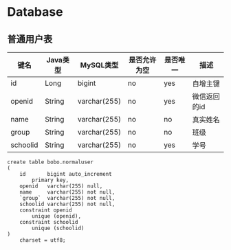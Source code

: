 # Database

## 普通用户表

| 键名     | Java类型 | MySQL类型    | 是否允许为空 | 是否唯一 | 描述         |
| -------- | -------- | ------------ | ------------ | -------- | ------------ |
| id       | Long     | bigint       | no           | yes      | 自增主键     |
| openid   | String   | varchar(255) | no           | yes      | 微信返回的id |
| name     | String   | varchar(255) | no           | no       | 真实姓名     |
| group    | String   | varchar(255) | no           | no       | 班级         |
| schoolid | String   | varchar(255) | no           | yes      | 学号         |

```mysql
create table bobo.normaluser
(
    id       bigint auto_increment
        primary key,
    openid   varchar(255) null,
    name     varchar(255) not null,
    `group`  varchar(255) not null,
    schoolid varchar(255) not null,
    constraint openid
        unique (openid),
    constraint schoolid
        unique (schoolid)
)
    charset = utf8;
```

